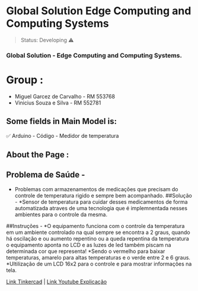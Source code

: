 <h1>Global Solution Edge Computing and Computing Systems</h1>

> Status: Developing ⚠️

### Global Solution - Edge Computing and Computing Systems.

# Group : 

+ Miguel Garcez de Carvalho - RM 553768
+ Vinicius Souza e Silva - RM 552781

## Some fields in Main Model is:

:white_check_mark: Arduino - Código - Medidor de temperatura


## About the Page : 

## Problema de Saúde - 
* Problemas com armazenamentos de medicações que precisam do controle de temperatura rigido e sempre bem acompanhado.
##Solução - 
*Sensor de temperatura para cuidar desses medicamentos de forma automatizada atraves de uma tecnologia que é implemnentada nesses ambientes para o controle da mesma.

##Instruções -
*O equipamento funciona com o controle da temperatura em um ambiente controlado na qual sempre se encontra a 2 graus, quando há oscilação e ou aumento repentino ou a queda repentina da temperatura o equipamento aponta no LCD e as luzes de led também piscam na determinada cor que representa!
*Sendo o vermelho para baixar temperaturas, amarelo para altas temperaturas e o verde entre 2 e 6 graus.
*Ultilização de um LCD 16x2 para o controle e para mostrar informações na tela.

[Link Tinkercad](https://www.tinkercad.com/things/9fQFNH8k1dQ-bodacious-wluff/editel?returnTo=%2Fthings%2F9fQFNH8k1dQ-bodacious-wluff) |
[Link Youtube Explicação](https://www.youtube.com/watch?v=4z6yOzVbuxw&feature=youtu.be&ab_channel=Viniss)
